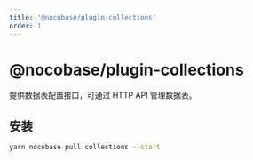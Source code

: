 ```yaml
---
title: '@nocobase/plugin-collections'
order: 1
---
```


# @nocobase/plugin-collections

提供数据表配置接口，可通过 HTTP API 管理数据表。

## 安装

```bash
yarn nocobase pull collections --start
```